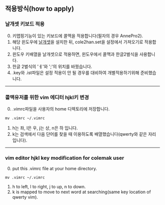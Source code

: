 ## 적용방식(how to apply)
### 날개셋 키보드 적용
0. 키맵핑기능이 있는 키보드에 콜맥을 적용합니다(필자의 경우 AnnePro2).
1. 해당 윈도우에 [날개셋](http://moogi.new21.org/ngs_download.htm)을 설치한 뒤, cole2han.set을 설정에서 가져오기로 적용합니다.
2. 윈도우 키배열을 날개셋으로 적용하면, 윈도우에서 콜맥과 한글2벌식을 사용합니다.
3. 한글 2벌식의 'ㅔ'와 ';'의 위치를 바꿨습니다.
4. .key와 .ist파일은 설정 적용이 안 될 경우를 대비하여 개별적용하기위해 준비했습니다.
---
### 콜맥유저를 위한 vim 에디터 hjkl키 변경
0. .vimrc파일을 사용자의 home 디렉토리에 저장합니다.
``` shell
mv .vimrc ~/.vimrc
```
1. h는 좌, l은 우, j는 상, n은 하 입니다.
2. k는 검색에서 다음 단어를 찾을 때 이용하도록 배열했습니다(qwerty와 같은 자리입니다).
---
### vim editor hjkl key modification for colemak user
0. put this .vimrc file at your home directory.
``` shell
mv .vimrc ~/.vimrc
```
1. h to left, l to right, j to up, n to down.
2. k is mapped to move to next word at searching(same key location of qwerty vim). 

